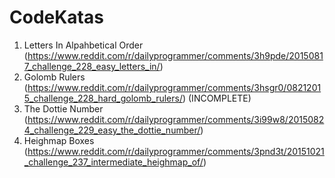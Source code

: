 # CodeKatas

1) Letters In Alpahbetical Order (https://www.reddit.com/r/dailyprogrammer/comments/3h9pde/20150817_challenge_228_easy_letters_in/)
2) Golomb Rulers (https://www.reddit.com/r/dailyprogrammer/comments/3hsgr0/08212015_challenge_228_hard_golomb_rulers/) (INCOMPLETE)
3) The Dottie Number (https://www.reddit.com/r/dailyprogrammer/comments/3i99w8/20150824_challenge_229_easy_the_dottie_number/)
4) Heighmap Boxes (https://www.reddit.com/r/dailyprogrammer/comments/3pnd3t/20151021_challenge_237_intermediate_heighmap_of/)